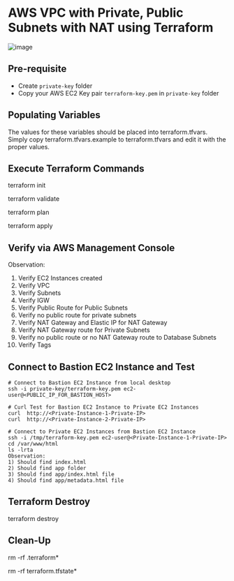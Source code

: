 # AWS VPC with Private, Public Subnets with NAT using Terraform

![image](https://drive.google.com/uc?export=view&id=1uvgOc_6FiNK0jg_5PQPxit3UWub_pUpX)

## Pre-requisite

- Create `private-key` folder
- Copy your AWS EC2 Key pair `terraform-key.pem` in `private-key` folder

## Populating Variables

The values for these variables should be placed into terraform.tfvars. Simply copy terraform.tfvars.example to terraform.tfvars and edit it with the proper values.

## Execute Terraform Commands

terraform init

terraform validate

terraform plan

terraform apply

## Verify via AWS Management Console

Observation:

1) Verify EC2 Instances created
2) Verify VPC
3) Verify Subnets
4) Verify IGW
5) Verify Public Route for Public Subnets
6) Verify no public route for private subnets
7) Verify NAT Gateway and Elastic IP for NAT Gateway
8) Verify NAT Gateway route for Private Subnets
9) Verify no public route or no NAT Gateway route to Database Subnets
10) Verify Tags

## Connect to Bastion EC2 Instance and Test

```t
# Connect to Bastion EC2 Instance from local desktop
ssh -i private-key/terraform-key.pem ec2-user@<PUBLIC_IP_FOR_BASTION_HOST>

# Curl Test for Bastion EC2 Instance to Private EC2 Instances
curl  http://<Private-Instance-1-Private-IP>
curl  http://<Private-Instance-2-Private-IP>

# Connect to Private EC2 Instances from Bastion EC2 Instance
ssh -i /tmp/terraform-key.pem ec2-user@<Private-Instance-1-Private-IP>
cd /var/www/html
ls -lrta
Observation: 
1) Should find index.html
2) Should find app folder
3) Should find app/index.html file
4) Should find app/metadata.html file
```

## Terraform Destroy

terraform destroy

## Clean-Up

rm -rf .terraform*

rm -rf terraform.tfstate*
